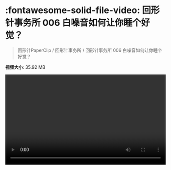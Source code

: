 # :fontawesome-solid-file-video: 回形针事务所 006 白噪音如何让你睡个好觉？

> 回形针PaperClip / 回形针事务所 / 回形针事务所 006 白噪音如何让你睡个好觉？

**视频大小**: 35.92 MB

<video id="V-5993d6be956ce50f391f78c27c65856d" width="512" height="288" preload="none" playsinline webkit-playsinline></video>